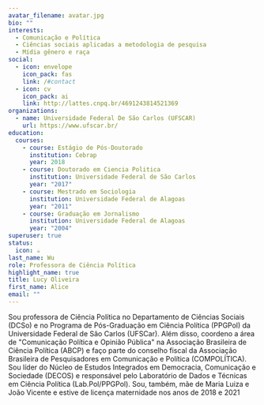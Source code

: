 ```yaml
---
avatar_filename: avatar.jpg
bio: ""
interests:
  - Comunicação e Política
  - Ciências sociais aplicadas a metodologia de pesquisa
  - Mídia gênero e raça
social:
  - icon: envelope
    icon_pack: fas
    link: /#contact
  - icon: cv
    icon_pack: ai
    link: http://lattes.cnpq.br/4691243814521369
organizations:
  - name: Universidade Federal De São Carlos (UFSCAR)
    url: https://www.ufscar.br/
education:
  courses:
    - course: Estágio de Pós-Doutorado
      institution: Cebrap
      year: 2018
    - course: Doutorado em Ciencia Politica
      institution: Universidade Federal de São Carlos
      year: "2017"
    - course: Mestrado em Sociologia
      institution: Universidade Federal de Alagoas
      year: "2011"
    - course: Graduação em Jornalismo
      institution: Universidade Federal de Alagoas
      year: "2004"
superuser: true
status:
  icon: ☕️
last_name: Wu
role: Professora de Ciência Política
highlight_name: true
title: Lucy Oliveira
first_name: Alice
email: ""
---
```

<!--StartFragment-->

Sou professora de Ciência Política no Departamento de Ciências Sociais (DCSo) e no Programa de Pós-Graduação em Ciência Política (PPGPol) da Universidade Federal de São Carlos (UFSCar). Além disso, coordeno a área de "Comunicação Política e Opinião Pública" na Associação Brasileira de Ciência Política (ABCP) e faço parte do conselho fiscal da Associação Brasileira de Pesquisadores em Comunicação e Política (COMPOLÍTICA). Sou líder do Núcleo de Estudos Integrados em Democracia, Comunicação e Sociedade (DECOS) e responsável pelo Laboratório de Dados e Técnicas em Ciência Política (Lab.Pol/PPGPol). Sou, também, mãe de Maria Luiza e João Vicente e estive de licença maternidade nos anos de 2018 e 2021

<!--EndFragment-->